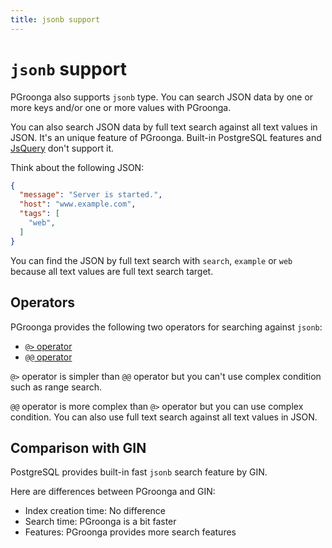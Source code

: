 ```yaml
---
title: jsonb support
---
```


# `jsonb` support

PGroonga also supports `jsonb` type. You can search JSON data by one or more keys and/or one or more values with PGroonga.

You can also search JSON data by full text search against all text values in JSON. It's an unique feature of PGroonga. Built-in PostgreSQL features and [JsQuery](https://github.com/postgrespro/jsquery) don't support it.

Think about the following JSON:

```json
{
  "message": "Server is started.",
  "host": "www.example.com",
  "tags": [
    "web",
  ]
}
```

You can find the JSON by full text search with `search`, `example` or `web` because all text values are full text search target.

## Operators

PGroonga provides the following two operators for searching against `jsonb`:

  * [`@>` operator](operators/jsonb-contain.html)
  * [`@@` operator](operators/jsonb-query.html)

`@>` operator is simpler than `@@` operator but you can't use complex condition such as range search.

`@@` operator is more complex than `@>` operator but you can use complex condition. You can also use full text search against all text values in JSON.

## Comparison with GIN

PostgreSQL provides built-in fast `jsonb` search feature by GIN.

Here are differences between PGroonga and GIN:

  * Index creation time: No difference
  * Search time: PGroonga is a bit faster
  * Features: PGroonga provides more search features
